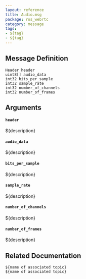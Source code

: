 ```yaml
---
layout: reference
title: Audio.msg
package: ros_webrtc
category: message
tags: 
- ${tag}
- ${tag}
---
```


## Message Definition
```
Header header
uint8[] audio_data
int32 bits_per_sample
int32 sample_rate
int32 number_of_channels
int32 number_of_frames
```

## Arguments
#### `header`
${description}

#### `audio_data`
${description}

#### `bits_per_sample`
${description}

#### `sample_rate`
${description}

#### `number_of_channels`
${description}

#### `number_of_frames`
${description}

## Related Documentation
``${name of associated topic}``  
``${name of associated topic}``  
